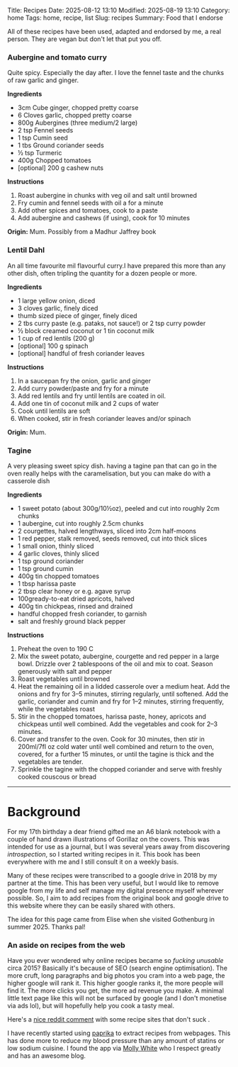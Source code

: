 Title: Recipes
Date: 2025-08-12 13:10
Modified: 2025-08-19 13:10
Category: home
Tags: home, recipe, list
Slug: recipes
Summary: Food that I endorse

All of these recipes have been used, adapted  and endorsed by me, a real person. They are vegan but don't let that put you off.

### Aubergine and tomato curry

Quite spicy. Especially the day after. I love the fennel taste and the chunks of raw garlic and ginger.

**Ingredients**

- 3cm Cube ginger, chopped pretty coarse
- 6 Cloves garlic, chopped pretty coarse
- 800g Aubergines (three medium/2 large)
- 2 tsp Fennel seeds
- 1 tsp Cumin seed
- 1 tbs Ground coriander seeds
- ½ tsp Turmeric
- 400g Chopped tomatoes
- [optional] 200 g cashew nuts

**Instructions**

1. Roast aubergine in chunks with veg oil and salt until browned
2. Fry cumin and fennel seeds with oil a for a minute 
3. Add other spices and tomatoes, cook to a paste
4. Add aubergine and cashews (if using), cook for 10 minutes

**Origin:** Mum. Possibly from a Madhur Jaffrey book

### Lentil Dahl

An all time favourite mil flavourful curry.I have prepared this more than any other dish, often tripling the quantity for a dozen people or more.

**Ingredients**

- 1 large yellow onion, diced
- 3 cloves garlic, finely diced
- thumb sized piece of ginger, finely diced
- 2 tbs curry paste (e.g. pataks, not sauce!) or 2 tsp curry powder
- ½ block creamed coconut or 1 tin coconut milk
- 1 cup of red lentils (200 g)
- [optional] 100 g spinach
- [optional] handful of fresh coriander leaves

**Instructions**

1. In a saucepan fry the onion, garlic and ginger
2. Add curry powder/paste and fry for a minute
3. Add red lentils and fry until lentils are coated in oil.
4. Add one tin of coconut milk and 2 cups of water
5. Cook until lentils are soft
6. When cooked, stir in fresh coriander leaves and/or spinach

**Origin:** Mum. 


### Tagine

A very pleasing sweet spicy dish. having a tagine pan that can go in the oven really helps with the caramelisation, but you can make do with a casserole dish

**Ingredients**

- 1 sweet potato (about 300g/10½oz), peeled and cut into roughly 2cm chunks
- 1 aubergine, cut into roughly 2.5cm chunks
- 2 courgettes, halved lengthways, sliced into 2cm half-moons
- 1 red pepper, stalk removed, seeds removed, cut into thick slices 
- 1 small onion, thinly sliced
- 4 garlic cloves, thinly sliced
- 1 tsp ground coriander
- 1 tsp ground cumin
- 400g tin chopped tomatoes
- 1 tbsp harissa paste
- 2 tbsp clear honey or e.g. agave syrup
- 100gready-to-eat dried apricots, halved
- 400g tin chickpeas, rinsed and drained
- handful chopped fresh coriander, to garnish
- salt and freshly ground black pepper


**Instructions**

1. Preheat the oven to 190 C
2. Mix the sweet potato, aubergine, courgette and red pepper in a large bowl. Drizzle over 2 tablespoons of the oil and mix to coat. Season generously with salt and pepper
3. Roast vegetables until browned
4. Heat the remaining oil in a lidded casserole over a medium heat. Add the onions and fry for 3–5 minutes, stirring regularly, until softened. Add the garlic, coriander and cumin and fry for 1–2 minutes, stirring frequently, while the vegetables roast
5. Stir in the chopped tomatoes, harissa paste, honey, apricots and chickpeas until well combined. Add the vegetables and cook for 2–3 minutes.
6. Cover and transfer to the oven. Cook for 30 minutes, then stir in 200ml/7fl oz cold water until well combined and return to the oven, covered, for a further 15 minutes, or until the tagine is thick and the vegetables are tender.
7. Sprinkle the tagine with the chopped coriander and serve with freshly cooked couscous or bread


-------------
# Background

For my 17th birthday a dear friend gifted me an A6 blank notebook with a couple of hand drawn illustrations of Gorillaz on the covers. This was intended for use as a journal, but I was several years away from discovering *introspection*, so I started writing recipes in it. This book has been everywhere with me and I still consult it on a weekly basis.

Many of these recipes were transcribed to a google drive in 2018 by my partner at the time. This has been very useful, but I would like to remove google from my life and self manage my digital presence myself wherever possible. So, I aim to add recipes from the original book and google drive to this website where they can be easily shared with others.

The idea for this page came from Elise when she visited Gothenburg in summer 2025. Thanks pal!

### An aside on recipes from the web

Have you ever wondered why online recipes became so *fucking unusable* circa 2015? Basically it's because of SEO (search engine optimisation). The more cruft, long paragraphs and big photos you cram into a web page, the higher google will rank it. This higher google ranks it, the more people will find it. The more clicks you get, the more ad revenue you make. A minimal little text page like this will not be surfaced by google (and I don't monetise via ads lol), but will hopefully help you cook a tasty meal.

Here's a [nice reddit comment](https://www.reddit.com/r/Cooking/comments/w21wjy/comment/ignjhxm/) with some recipe sites that don't suck .

I have recently started using [paprika](https://www.paprikaapp.com/) to extract recipes from webpages. This has done more to reduce my blood pressure than any amount of statins or low sodium cuisine. I found the app via [Molly White](https://www.mollywhite.net/) who I respect greatly and has an awesome blog.



